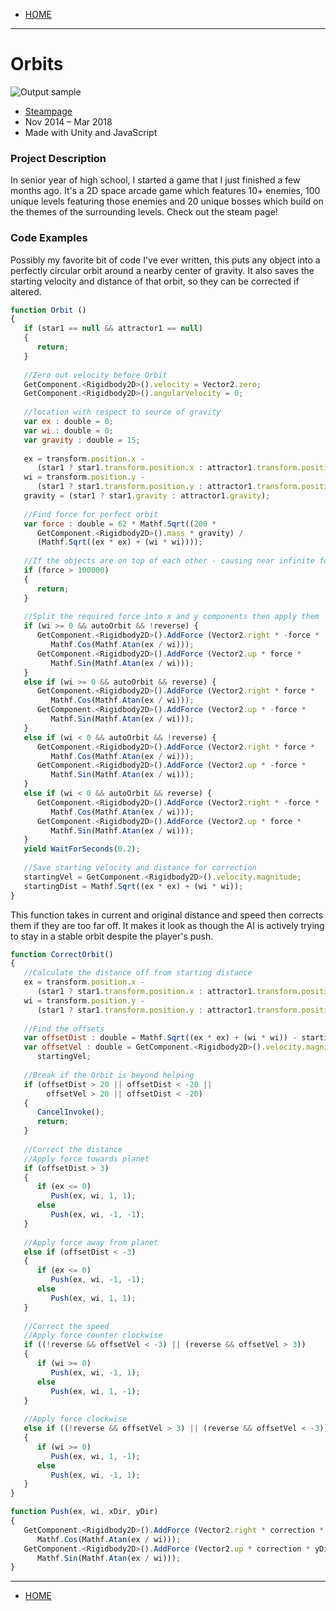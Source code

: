 - [HOME](https://avijr.com)

---

# Orbits

![Output sample](https://github.com/Polaros/AVI/raw/master/gifs/orbits.gif)

- [Steampage](https://store.steampowered.com/app/719350/Orbits/)
- Nov 2014 – Mar 2018
- Made with Unity and JavaScript

### Project Description
In senior year of high school, I started a game that I just finished a few months ago. It's a 2D space arcade game which features 10+ enemies, 100 unique levels featuring those enemies and 20 unique bosses which build on the themes of the surrounding levels. Check out the steam page!

### Code Examples
Possibly my favorite bit of code I've ever written, this puts any object into a perfectly circular orbit around a nearby center of gravity. It also saves the starting velocity and distance of that orbit, so they can be corrected if altered.
```javascript
function Orbit ()
{
   if (star1 == null && attractor1 == null)
   {
      return;
   }
			
   //Zero out velocity before Orbit
   GetComponent.<Rigidbody2D>().velocity = Vector2.zero;
   GetComponent.<Rigidbody2D>().angularVelocity = 0;
	
   //location with respect to source of gravity
   var ex : double = 0;
   var wi : double = 0;
   var gravity : double = 15;
	
   ex = transform.position.x - 
      (star1 ? star1.transform.position.x : attractor1.transform.position.x);
   wi = transform.position.y - 
      (star1 ? star1.transform.position.y : attractor1.transform.position.y);
   gravity = (star1 ? star1.gravity : attractor1.gravity);
	
   //Find force for perfect orbit
   var force : double = 62 * Mathf.Sqrt((200 * 
      GetComponent.<Rigidbody2D>().mass * gravity) / 
      (Mathf.Sqrt((ex * ex) + (wi * wi))));
   
   //If the objects are on top of each other - causing near infinite force
   if (force > 100000)
   {
      return;
   }
	
   //Split the required force into x and y components then apply them
   if (wi >= 0 && autoOrbit && !reverse) {
      GetComponent.<Rigidbody2D>().AddForce (Vector2.right * -force *
         Mathf.Cos(Mathf.Atan(ex / wi)));
      GetComponent.<Rigidbody2D>().AddForce (Vector2.up * force *
         Mathf.Sin(Mathf.Atan(ex / wi)));
   }
   else if (wi >= 0 && autoOrbit && reverse) {
      GetComponent.<Rigidbody2D>().AddForce (Vector2.right * force *
         Mathf.Cos(Mathf.Atan(ex / wi)));
      GetComponent.<Rigidbody2D>().AddForce (Vector2.up * -force *
         Mathf.Sin(Mathf.Atan(ex / wi)));
   }
   else if (wi < 0 && autoOrbit && !reverse) {
      GetComponent.<Rigidbody2D>().AddForce (Vector2.right * force *
         Mathf.Cos(Mathf.Atan(ex / wi)));
      GetComponent.<Rigidbody2D>().AddForce (Vector2.up * -force *
         Mathf.Sin(Mathf.Atan(ex / wi)));
   }
   else if (wi < 0 && autoOrbit && reverse) {
      GetComponent.<Rigidbody2D>().AddForce (Vector2.right * -force *
         Mathf.Cos(Mathf.Atan(ex / wi)));
      GetComponent.<Rigidbody2D>().AddForce (Vector2.up * force *
         Mathf.Sin(Mathf.Atan(ex / wi)));
   }
   yield WaitForSeconds(0.2);
   
   //Save starting velocity and distance for correction
   startingVel = GetComponent.<Rigidbody2D>().velocity.magnitude;
   startingDist = Mathf.Sqrt((ex * ex) + (wi * wi));
}
```

This function takes in current and original distance and speed then corrects them if they are too far off. It makes it look as though the AI is actively trying to stay in a stable orbit despite the player's push.
```javascript
function CorrectOrbit()
{
   //Calculate the distance off from starting distance
   ex = transform.position.x - 
      (star1 ? star1.transform.position.x : attractor1.transform.position.x);
   wi = transform.position.y - 
      (star1 ? star1.transform.position.y : attractor1.transform.position.y);
   
   //Find the offsets
   var offsetDist : double = Mathf.Sqrt((ex * ex) + (wi * wi)) - startingDist;
   var offsetVel : double = GetComponent.<Rigidbody2D>().velocity.magnitude -
      startingVel;
	
   //Break if the Orbit is beyond helping
   if (offsetDist > 20 || offsetDist < -20 || 
        offsetVel > 20 || offsetDist < -20)
   {
      CancelInvoke();
      return;
   }
	
   //Correct the distance
   //Apply force towards planet
   if (offsetDist > 3)
   {
      if (ex <= 0)
         Push(ex, wi, 1, 1);
      else
         Push(ex, wi, -1, -1);
   }
   
   //Apply force away from planet
   else if (offsetDist < -3)
   {
      if (ex <= 0)
         Push(ex, wi, -1, -1);
      else
         Push(ex, wi, 1, 1);
   }
	
   //Correct the speed
   //Apply force counter clockwise
   if ((!reverse && offsetVel < -3) || (reverse && offsetVel > 3))
   {
      if (wi >= 0)
         Push(ex, wi, -1, 1);
      else
         Push(ex, wi, 1, -1);
   }
   
   //Apply force clockwise
   else if ((!reverse && offsetVel > 3) || (reverse && offsetVel < -3))
   {
      if (wi >= 0)
         Push(ex, wi, 1, -1);
      else
         Push(ex, wi, -1, 1);
   }
}

function Push(ex, wi, xDir, yDir)
{
   GetComponent.<Rigidbody2D>().AddForce (Vector2.right * correction * xDir * 
      Mathf.Cos(Mathf.Atan(ex / wi)));
   GetComponent.<Rigidbody2D>().AddForce (Vector2.up * correction * yDir *
      Mathf.Sin(Mathf.Atan(ex / wi)));
}
```

---

- [HOME](https://avijr.com)

